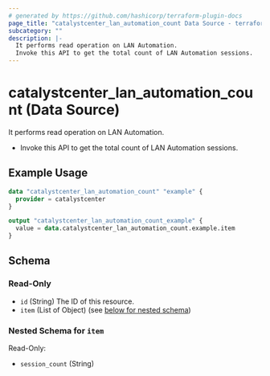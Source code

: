 ```yaml
---
# generated by https://github.com/hashicorp/terraform-plugin-docs
page_title: "catalystcenter_lan_automation_count Data Source - terraform-provider-catalystcenter"
subcategory: ""
description: |-
  It performs read operation on LAN Automation.
  Invoke this API to get the total count of LAN Automation sessions.
---
```


# catalystcenter_lan_automation_count (Data Source)

It performs read operation on LAN Automation.

- Invoke this API to get the total count of LAN Automation sessions.

## Example Usage

```terraform
data "catalystcenter_lan_automation_count" "example" {
  provider = catalystcenter
}

output "catalystcenter_lan_automation_count_example" {
  value = data.catalystcenter_lan_automation_count.example.item
}
```

<!-- schema generated by tfplugindocs -->
## Schema

### Read-Only

- `id` (String) The ID of this resource.
- `item` (List of Object) (see [below for nested schema](#nestedatt--item))

<a id="nestedatt--item"></a>
### Nested Schema for `item`

Read-Only:

- `session_count` (String)
